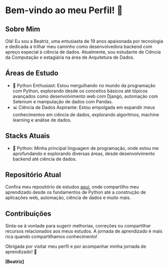 # Bem-vindo ao meu Perfil! 👋

## Sobre Mim

Olá! Eu sou a Beatriz, uma entusiasta de 19 anos apaixonada por tecnologia e dedicada a trilhar meu caminho como desenvolvedora backend com apreço especial à ciência de dados. Atualmente, sou estudante de Ciência da Computação e estagiária na área de Arquitetura de Dados.

## Áreas de Estudo

- 🐍 Python Enthusiast: Estou mergulhando no mundo da programação com Python, explorando desde os conceitos básicos até tópicos avançados como desenvolvimento web com Django, automação com Selenium e manipulação de dados com Pandas.
- 📊 Ciência de Dados Aspirante: Estou empolgada em expandir meus conhecimentos em ciência de dados, explorando algoritmos, machine learning e análise de dados.

## Stacks Atuais

- 🚀 Python: Minha principal linguagem de programação, onde estou me aprofundando e explorando diversas áreas, desde desenvolvimento backend até ciência de dados.

## Repositório Atual

Confira meu repositório de estudos [aqui]( https://github.com/beamartinhao/estudo-python.git), onde compartilho meu aprendizado desde os fundamentos de Python até a construção de aplicações web, automação, ciência de dados e muito mais.

## Contribuições

Sinta-se à vontade para sugerir melhorias, correções ou compartilhar recursos relacionados aos meus estudos. A jornada de aprendizado é mais rica quando compartilhamos conhecimento!

Obrigada por visitar meu perfil e por acompanhar minha jornada de aprendizado! 🚀

**[Beatriz]**
